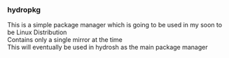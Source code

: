 ### hydropkg
This is a simple package manager which is 
going to be used in my soon to be Linux Distribution<br>
Contains only a single mirror at the time<br>
This will eventually be used in hydrosh as the main 
package manager